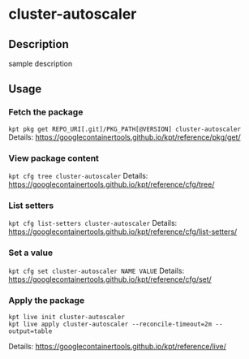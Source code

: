 # cluster-autoscaler

## Description
sample description

## Usage

### Fetch the package
`kpt pkg get REPO_URI[.git]/PKG_PATH[@VERSION] cluster-autoscaler`
Details: https://googlecontainertools.github.io/kpt/reference/pkg/get/

### View package content
`kpt cfg tree cluster-autoscaler`
Details: https://googlecontainertools.github.io/kpt/reference/cfg/tree/

### List setters
`kpt cfg list-setters cluster-autoscaler`
Details: https://googlecontainertools.github.io/kpt/reference/cfg/list-setters/

### Set a value
`kpt cfg set cluster-autoscaler NAME VALUE`
Details: https://googlecontainertools.github.io/kpt/reference/cfg/set/

### Apply the package
```
kpt live init cluster-autoscaler
kpt live apply cluster-autoscaler --reconcile-timeout=2m --output=table
```
Details: https://googlecontainertools.github.io/kpt/reference/live/

